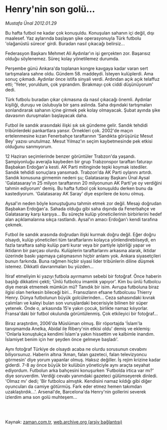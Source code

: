 # Henry'nin son golü...

*Mustafa Ünal 2012.01.29*

<td class="columnist-detail">
<p>Bu hafta futbol ne kadar çok konuşuldu. Konuşulan sahanın içi değil, dışı maalesef. Yaz aylarında başlayan şike operasyonuyla Türk futbolu 'olağanüstü sürece' girdi. Buradan nasıl çıkacağı belirsiz...</p>
<p>
<div id="haberMetinDiv">
<p> Federasyon Başkanı Mehmet Ali Aydınlar'ın işi gerçekten zor. Başarısız olduğu söylenemez. Süreç kolay yönetilemez durumda. 
<p>Perşembe günü Ankara'da toplanan kongre kavgaya kadar varan sert tartışmalara sahne oldu. Gündem 58. maddeydi. İsteyen kulüplerdi. Ama sonuç çıkmadı. Aydınlar önce istifa sinyali verdi. Ardından açık açık telaffuz etti; 'Yeter, yoruldum, çok yıprandım. Bırakmayı çok ciddi düşünüyorum' dedi.
<p>Türk futbolu buradan çıkar çıkmasına da nasıl çıkacağı önemli. Aydınlar kişiliği, duruşu ve üslubuyla bir şans aslında. Saha dışındaki tartışmaları sonlandırarak sahanın içine girmek pek kolay olmayacak. Şubat ayında şike davasının duruşmaları başlayacak daha.
<p>Futbol ile sandık arasındaki ilişki sık sık gündeme gelir. Sandık tehdidi tribünlerdeki pankartlara yansır. Örnekleri çok. 2002'de maçın ertelenmesine kızan Fenerbahçe taraftarının 'Sandıkta görüşürüz Mesut Bey' yazısı unutulmaz. Mesut Yılmaz'ın seçim kaybetmesinde pek etkisi olduğunu sanmıyorum.
<p>12 Haziran seçimlerinde benzer görüntüler Trabzon'da yaşandı. Şampiyonluğu averajla kaybeden bir grup Trabzonspor taraftarı faturayı Başbakan Erdoğan'a kesti. AK Parti mitinginde tepki koymak istediler. Sandık tehdidi sonuçlara yansımadı. Trabzon'da AK Parti oylarını artırdı. Sandık konusuna girmemin nedeni şu; Galatasaray Başkanı Ünal Aysal 'Galatasaray'ın 25 milyon taraftarının 20 milyonunun AK Parti'ye oy verdiğini tahmin ediyorum' demiş. Bu hafta futbol çok konuşuldu derken bunu da kastediyorum. 'Galatasaray AK Saray' diye esprilere de konu olmuş.
<p>Aysal'ın neden böyle konuştuğunu tahmin etmek zor değil. Mesajı doğrudan Başbakan Erdoğan'a. Sahada olduğu gibi saha dışında da Fenerbahçe ve Galatasaray karşı karşıya... Bu süreçte kulüp yöneticilerinin birbirlerini hedef alan açıklamalarına sıkça rastlandı. Aysal'ın amacı Erdoğan'ı kendi tarafına çekmek.
<p>Futbol ile sandık arasında doğrudan ilişki kurmak doğru değil. Eğer doğru olsaydı, kulüp yöneticileri tüm taraftarlarını kolayca yönlendirebilseydi, en fazla taraftara sahip kulüp parti kurar veya bir partiyle işbirliği yapar ve iktidarın bir parçası olurdu. Kulüplerin taraftarlarını arkasına alarak, iktidar üzerinde baskı yapmaya çalışmasının hiçbir anlamı yok. Ankara siyasetçileri bunun farkında. Buna rağmen hiçbir siyasi lider tribünlerin diline düşmek istemez. Dikkatli davranmaları bu yüzden...
<p>İtiraf etmeliyim ki yazıyı futbola ayırmamın sebebi bir fotoğraf. Önce haberin başlığı dikkatimi çekti; 'Ünlü futbolcu imamlık yapıyor'. Kim bu ünlü futbolcu diye merak etmemek mümkün mü? Tanıdık bir isim. Avrupa futboluna biraz ilgisi olan herkesin bileceği biri... Fransızların efsane futbolcusu Thierry Henry. Dünya futbolunun büyük golcülerinden... Ceza sahasındaki kıvrak çalımları ve kaleyi bulan son vuruşlardaki becerisiyle bilinen bir süper yetenek. Önde o, arkasında 15'e yakın çocuk, birlikte namaz kılıyorlar. Fransa'daki bir futbol okulunda görüntülenmiş. Çok etkileyici bir fotoğraf...
<p>Biraz araştırdım, 2006'da Müslüman olmuş. Bir röportajda 'İslam'la tanışmamda Anelka, Abidal ile Ribery'nin etkisi oldu' demiş ve eklemiş: 'Onlarla konuştukça kendimi İslam'a yakın hissettim ve kalbimle inandım. İslamiyet benim için her şeyden önce gelmeye başladı'.
<p>Aynı fotoğraf Türkiye de olsaydı acaba ne olurdu sorusunun cevabını biliyorsunuz. Haberin altına 'Aman, falan gazeteci, falan televizyoncu görmesin' diye yorum yapanlar olmuş. Haksız değiller. İş rejim krizine kadar giderdi. 7-8 ay önce büyük bir kulübün yöneticiyle aynı araçta seyahat ediyordum. Futbolun arka bahçesini konuşurken 'Futbolda irtica var mı?' diye soruverdim. Verdiği cevabı yanımdaki gazeteci gülümseyerek dinledi. 'Olmaz mı' dedi; 'Bir futbolcu almıştık. Kendisini namaz kıldığı gibi diğer oyuncuları da camiye götürmüş. Fark eder etmez hemen takımdan uzaklaştırdık...'. Arsenal'de, Barcelona'da Henry'nin gollerini severek izlerdim ama son golü muhteşem... </p></p></p></p></p></p></p></p></p></p></div>
</p>


<p><br>
		 </br></p></td>

Kaynak: [zaman.com.tr](http://zaman.com.tr/yazar.do?yazino=1236948), [web.archive.org (arşiv bağlantısı)](http://web.archive.org/web/20120220170234/http://www.zaman.com.tr:80/yazar.do?yazino=1236948)
